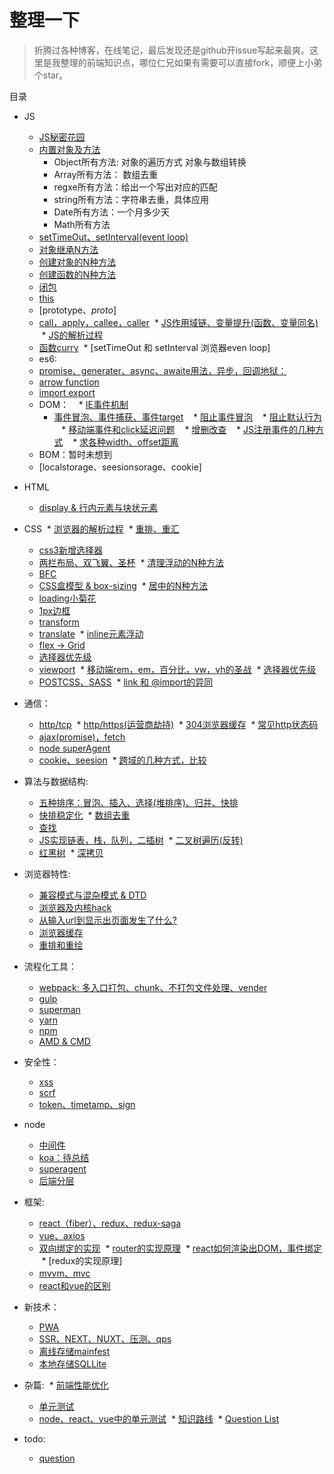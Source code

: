 # 整理一下

> 折腾过各种博客，在线笔记，最后发现还是github开issue写起来最爽。这里是我整理的前端知识点，哪位仁兄如果有需要可以直接fork，顺便上小弟个star。


目录

* JS
  * [JS秘密花园]()
  * [内置对象及方法]()
    * Object所有方法: 对象的遍历方式  对象与数组转换
    * Array所有方法： 数组去重
    * regxe所有方法：给出一个写出对应的匹配
    * string所有方法：字符串去重，具体应用
    * Date所有方法：一个月多少天
    * Math所有方法
  * [setTimeOut、setInterval(event loop)]()
  * [对象继承N方法]()
  * [创建对象的N种方法]()
  * [创建函数的N种方法]()
  * [闭包]()
  * [this]()
  * [prototype、_proto_]
  * [call，apply，callee，caller]()
  * [JS作用域链、变量提升(函数、变量同名)]()
  * [JS的解析过程]()
  * [函数curry]()
  * [setTimeOut 和 setInterval 浏览器even loop]
  * es6:
  * [promise、generater、async、awaite用法，异步，回调地狱：]()
  * [arrow function]()
  * [import export]()
  * DOM：
    * [IE事件机制]()
    * [事件冒泡、事件捕获、事件target]()
    * [阻止事件冒泡]()
    * [阻止默认行为]()
    * [移动端事件和click延迟问题]()
    * [增删改查]()
    * [JS注册事件的几种方式]()
    * [求各种width、offset距离]()
  * BOM：暂时未想到
  * [localstorage、seesionsorage、cookie]
  
  
* HTML
  * [display & 行内元素与块状元素]()
 
 
* CSS
  * [浏览器的解析过程]()
  * [重排、重汇]()
  * [css3新增选择器]()
  * [两栏布局、双飞翼、圣杯]()
  * [清理浮动的N种方法]()
  * [BFC]()
  * [CSS盒模型 & box-sizing]()
  * [居中的N种方法]()
  * [loading小菊花]()
  * [1px边框]()
  * [transform]()
  * [translate]()
  * [inline元素浮动]()
  * [flex -> Grid]()
  * [选择器优先级]()
  * [viewport]()
  * [移动端rem，em，百分比，vw，vh的圣战]()
  * [选择器优先级]()
  * [POSTCSS、SASS]()
  * [link 和 @import的异同]()


* 通信：
  * [http/tcp]()
  * [http/https(运营商劫持)]()
  * [304浏览器缓存]()
  * [常见http状态码]()
  * [ajax(promise)，fetch]()
  * [node superAgent]()
  * [cookie、seesion]()
  * [跨域的几种方式，比较]()


* 算法与数据结构:
  * [五种排序：冒泡、插入、选择(堆排序)、归并、快排](https://github.com/AllenYangFly/codeAnywhere/blob/master/%E7%AE%97%E6%B3%95%E4%B8%8E%E6%95%B0%E6%8D%AE%E7%BB%93%E6%9E%84/%E6%8E%92%E5%BA%8F.js)
  * [快排稳定化]()
  * [数组去重]()
  * [查找]()
  * [JS实现链表，栈，队列，二插树]()
  * [二叉树遍历(反转)]()
  * [红黑树]()
  * [深拷贝]()


* 浏览器特性:
  * [兼容模式与混杂模式  & DTD]()
  * [浏览器及内核hack]()
  * [从输入url到显示出页面发生了什么?]()
  * [浏览器缓存]()
  * [重排和重绘]()


* 流程化工具：
  * [webpack: 多入口打包、chunk、不打包文件处理、vender]()
  * [gulp]()
  * [superman]()
  * [yarn]()
  * [npm]()
  * [AMD & CMD]()
  
  
* 安全性：
  * [xss]()
  * [scrf]()
  * [token、timetamp、sign]()


* node
  * [中间件]()
  * [koa：待总结]()
  * [superagent]()
  * [后端分层]()


* 框架:
  * [react（fiber）、redux、redux-saga]()
  * [vue、axios]()
  * [双向绑定的实现]()
  * [router的实现原理]()
  * [react如何渲染出DOM，事件绑定]()
  * [redux的实现原理]
  * [mvvm、mvc]()
  * [react和vue的区别]()


* 新技术：
  * [PWA]()
  * [SSR、NEXT、NUXT、压测、qps]()
  * [离线存储mainfest]()
  * [本地存储SQLLite]()
  
  
* 杂篇:
  * [前端性能优化]()
  * [单元测试]()
  * [node、react、vue中的单元测试]()
  * [知识路线]()
  * [Question List]()

* todo:
  * [question](https://github.com/AllenYangFly/codeAnywhere/tree/master/%E9%9D%A2%E8%AF%95/%E5%89%8D%E7%AB%AF%E9%9D%A2%E8%AF%95%E4%B8%89%E5%8D%83%E9%97%AE)

